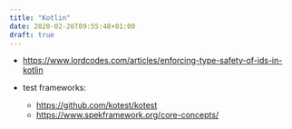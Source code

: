```yaml
---
title: "Kotlin"
date: 2020-02-26T09:55:48+01:00
draft: true
---
```


- <https://www.lordcodes.com/articles/enforcing-type-safety-of-ids-in-kotlin>

- test frameworks:
  - <https://github.com/kotest/kotest>
  - <https://www.spekframework.org/core-concepts/>
